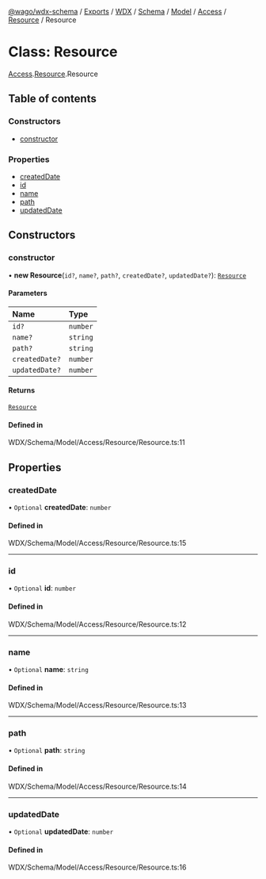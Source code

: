 [@wago/wdx-schema](../README.md) / [Exports](../modules.md) / [WDX](../modules/WDX.md) / [Schema](../modules/WDX.Schema.md) / [Model](../modules/WDX.Schema.Model.md) / [Access](../modules/WDX.Schema.Model.Access.md) / [Resource](../modules/WDX.Schema.Model.Access.Resource.md) / Resource

# Class: Resource

[Access](../modules/WDX.Schema.Model.Access.md).[Resource](../modules/WDX.Schema.Model.Access.Resource.md).Resource

## Table of contents

### Constructors

- [constructor](WDX.Schema.Model.Access.Resource.Resource.md#constructor)

### Properties

- [createdDate](WDX.Schema.Model.Access.Resource.Resource.md#createddate)
- [id](WDX.Schema.Model.Access.Resource.Resource.md#id)
- [name](WDX.Schema.Model.Access.Resource.Resource.md#name)
- [path](WDX.Schema.Model.Access.Resource.Resource.md#path)
- [updatedDate](WDX.Schema.Model.Access.Resource.Resource.md#updateddate)

## Constructors

### constructor

• **new Resource**(`id?`, `name?`, `path?`, `createdDate?`, `updatedDate?`): [`Resource`](WDX.Schema.Model.Access.Resource.Resource.md)

#### Parameters

| Name | Type |
| :------ | :------ |
| `id?` | `number` |
| `name?` | `string` |
| `path?` | `string` |
| `createdDate?` | `number` |
| `updatedDate?` | `number` |

#### Returns

[`Resource`](WDX.Schema.Model.Access.Resource.Resource.md)

#### Defined in

WDX/Schema/Model/Access/Resource/Resource.ts:11

## Properties

### createdDate

• `Optional` **createdDate**: `number`

#### Defined in

WDX/Schema/Model/Access/Resource/Resource.ts:15

___

### id

• `Optional` **id**: `number`

#### Defined in

WDX/Schema/Model/Access/Resource/Resource.ts:12

___

### name

• `Optional` **name**: `string`

#### Defined in

WDX/Schema/Model/Access/Resource/Resource.ts:13

___

### path

• `Optional` **path**: `string`

#### Defined in

WDX/Schema/Model/Access/Resource/Resource.ts:14

___

### updatedDate

• `Optional` **updatedDate**: `number`

#### Defined in

WDX/Schema/Model/Access/Resource/Resource.ts:16
